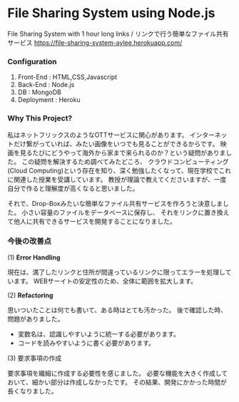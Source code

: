 # File Sharing System using Node.js
File Sharing System with 1 hour long links / リンクで行う簡単なファイル共有サービス
https://file-sharing-system-aylee.herokuapp.com/

### Configuration
1. Front-End : HTML,CSS,Javascript
2. Back-End : Node.js
3. DB : MongoDB
4. Deployment : Heroku

### Why This Project?

私はネットフリックスのようなOTTサービスに関心があります。
インターネットだけ繋がっていれば、みたい画像をいつでも見ることができるからです。 
映画を見るたびにどうやって海外から家まで来られるのか？という疑問がありました。
この疑問を解決するため調べてみたどころ、
クラウドコンピューティング(Cloud Computing)という存在を知り、深く勉強したくなって、現在学校でこれに関連した授業を受講しています。 
教授が理論で教えてくださいますが、一度自分で作ると理解度が高くなると思いました。

それで、Drop-Boxみたいな簡単なファイル共有サービスを作ろうと決意しました。
小さい容量のファイルをデータベースに保存し、
それをリンクに置き換えて他人に共有できるサービスを開発することになりました。

### __今後の改善点__

(1) __Error Handling__

現在は、満了したリンクと住所が間違っているリンクに限ってエラーを処理しています。 
WEBサーイトの安定性のため、全体に範囲を拡大します。


(2) __Refactoring__

思いついたことは何でも書いて、ある時はとても汚かった。 後で確認した時、問題がありました。
* 変数名は、認識しやすいように統一する必要があります。
* コードを読みやすいように書く必要があります。

(3) 要求事項の作成

要求事項を繊細に作成する必要性を感じました。 
必要な機能を大きく作成しておいて、細かい部分は作成しなかったです。
その結果、開発にかかった時間が長くなりました。

